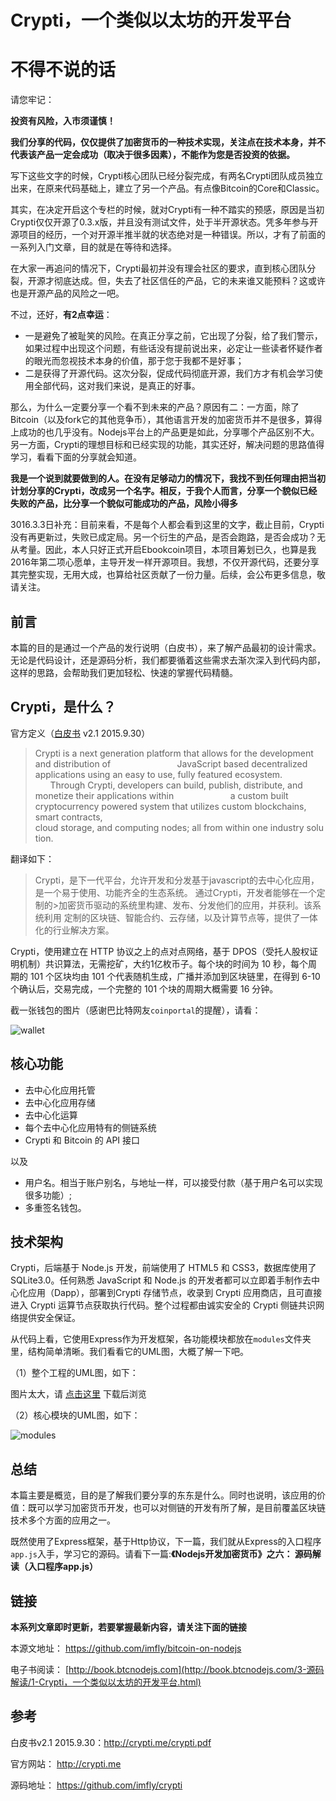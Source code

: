 # Crypti，一个类似以太坊的开发平台

# 不得不说的话

请您牢记：

**投资有风险，入市须谨慎！**

**我们分享的代码，仅仅提供了加密货币的一种技术实现，关注点在技术本身，并不代表该产品一定会成功（取决于很多因素），不能作为您是否投资的依据。**


写下这些文字的时候，Crypti核心团队已经分裂完成，有两名Crypti团队成员独立出来，在原来代码基础上，建立了另一个产品。有点像Bitcoin的Core和Classic。

其实，在决定开启这个专栏的时候，就对Crypti有一种不踏实的预感，原因是当初Crypti仅仅开源了0.3.x版，并且没有测试文件，处于半开源状态。凭多年参与开源项目的经历，一个对开源半推半就的状态绝对是一种错误。所以，才有了前面的一系列入门文章，目的就是在等待和选择。

在大家一再追问的情况下，Crypti最初并没有理会社区的要求，直到核心团队分裂，开源才彻底达成。但，失去了社区信任的产品，它的未来谁又能预料？这或许也是开源产品的风险之一吧。

不过，还好，**有2点幸运**：

* 一是避免了被耻笑的风险。在真正分享之前，它出现了分裂，给了我们警示，如果过程中出现这个问题，有些话没有提前说出来，必定让一些读者怀疑作者的眼光而忽视技术本身的价值，那于您于我都不是好事；
* 二是获得了开源代码。这次分裂，促成代码彻底开源，我们方才有机会学习使用全部代码，这对我们来说，是真正的好事。

那么，为什么一定要分享一个看不到未来的产品？原因有二：一方面，除了Bitcoin（以及fork它的其他竞争币），其他语言开发的加密货币并不是很多，算得上成功的也几乎没有。Nodejs平台上的产品更是如此，分享哪个产品区别不大。另一方面，Crypti的理想目标和已经实现的功能，其实还好，解决问题的思路值得学习，看看下面的分享就会知道。

**我是一个说到就要做到的人。在没有足够动力的情况下，我找不到任何理由把当初计划分享的Crypti，改成另一个名字。相反，于我个人而言，分享一个貌似已经失败的产品，比分享一个貌似可能成功的产品，风险小得多**

3016.3.3日补充：目前来看，不是每个人都会看到这里的文字，截止目前，Crypti没有再更新过，失败已成定局。另一个衍生的产品，是否会跑路，是否会成功？无从考量。因此，本人只好正式开启Ebookcoin项目，本项目筹划已久，也算是我2016年第二项心愿单，主导开发一样开源项目。我想，不仅开源代码，还要分享其完整实现，无用大成，也算给社区贡献了一份力量。后续，会公布更多信息，敬请关注。

## 前言

本篇的目的是通过一个产品的发行说明（白皮书），来了解产品最初的设计需求。无论是代码设计，还是源码分析，我们都要循着这些需求去渐次深入到代码内部，这样的思路，会帮助我们更加轻松、快速的掌握代码精髓。

## Crypti，是什么？

官方定义（[白皮书][] v2.1 2015.9.30）

>Crypti is a next generation platform that allows for the development and distribution of                          
>JavaScript based decentralized applications using an easy to use, fully featured ecosystem.                      
>Through Crypti, developers can build, publish, distribute, and monetize their applications within                      
>a custom built cryptocurrency powered system that utilizes custom blockchains, smart contracts,                      
>cloud storage, and computing nodes; all from within one industry solution.

翻译如下：

>Crypti，是下一代平台，允许开发和分发基于javascript的去中心化应用，是一个易于使用、功能齐全的生态系统。
>通过Crypti，开发者能够在一个定制的>加密货币驱动的系统里构建、发布、分发他们的应用，并获利。该系统利用
>定制的区块链、智能合约、云存储，以及计算节点等，提供了一体化的行业解决方案。

Crypti，使用建立在 HTTP 协议之上的点对点网络，基于 DPOS（受托人股权证明机制）共识算法，无需挖矿，大约1亿枚币子。每个块的时间为 10 秒，每个周期的 101 个区块均由 101 个代表随机生成，广播并添加到区块链里，在得到 6-10 个确认后，交易完成，一个完整的 101 个块的周期大概需要 16 分钟。

截一张钱包的图片（感谢巴比特网友`coinportal`的提醒），请看：

![wallet][]

## 核心功能

* 去中心化应用托管
* 去中心化应用存储
* 去中心化运算
* 每个去中心化应用特有的侧链系统
* Crypti 和 Bitcoin 的 API 接口

以及

* 用户名。相当于账户别名，与地址一样，可以接受付款（基于用户名可以实现很多功能）;
* 多重签名钱包。

## 技术架构

Crypti，后端基于 Node.js 开发，前端使用了 HTML5 和 CSS3，数据库使用了 SQLite3.0。任何熟悉 JavaScript 和 Node.js 的开发者都可以立即着手制作去中心化应用（Dapp），部署到Crypti 存储节点，收录到 Crypti 应用商店，且可直接进入 Crypti 运算节点获取执行代码。整个过程都由诚实安全的 Crypti 侧链共识网络提供安全保证。

从代码上看，它使用Express作为开发框架，各功能模块都放在`modules`文件夹里，结构简单清晰。我们看看它的UML图，大概了解一下吧。

（1）整个工程的UML图，如下：

图片太大，请 [点击这里][] 下载后浏览

（2）核心模块的UML图，如下：

![modules][]

## 总结

本篇主要是概览，目的是了解我们要分享的东东是什么。同时也说明，该应用的价值：既可以学习加密货币开发，也可以对侧链的开发有所了解，是目前覆盖区块链技术多个方面的应用之一。

既然使用了Express框架，基于Http协议，下一篇，我们就从Express的入口程序`app.js`入手，学习它的源码。请看下一篇:**《Nodejs开发加密货币》之六： 源码解读（入口程序app.js）**

## 链接

**本系列文章即时更新，若要掌握最新内容，请关注下面的链接**

本源文地址： https://github.com/imfly/bitcoin-on-nodejs

电子书阅读： [http://book.btcnodejs.com](http://book.btcnodejs.com/3-源码解读/1-Crypti，一个类似以太坊的开发平台.html)

## 参考

白皮书v2.1 2015.9.30：http://crypti.me/crypti.pdf

官方网站： http://crypti.me

源码地址： https://github.com/imfly/crypti



[白皮书]: http://crypti.me/crypti.pdf
[wallet]: ../../styles/images/5/wallet.png
[点击这里]: ../../styles/images/5/crypti-0.5.3.png
[modules]: ../../styles/images/5/modules.png
